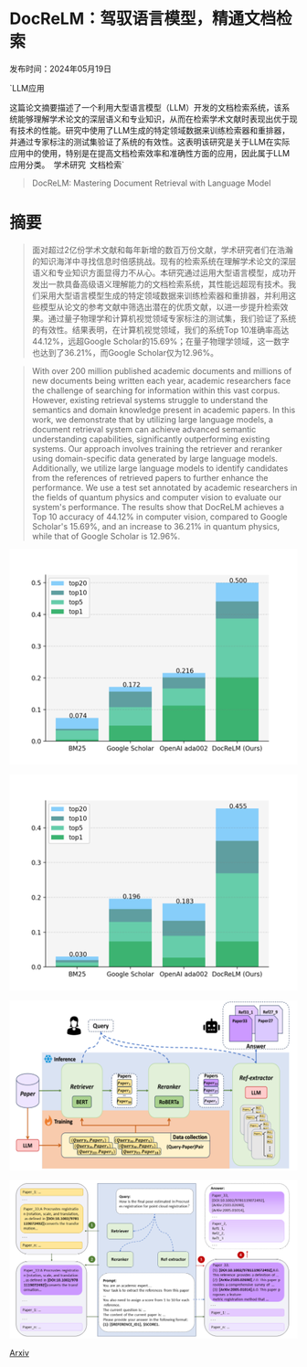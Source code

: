 # DocReLM：驾驭语言模型，精通文档检索

发布时间：2024年05月19日

`LLM应用

这篇论文摘要描述了一个利用大型语言模型（LLM）开发的文档检索系统，该系统能够理解学术论文的深层语义和专业知识，从而在检索学术文献时表现出优于现有技术的性能。研究中使用了LLM生成的特定领域数据来训练检索器和重排器，并通过专家标注的测试集验证了系统的有效性。这表明该研究是关于LLM在实际应用中的使用，特别是在提高文档检索效率和准确性方面的应用，因此属于LLM应用分类。` `学术研究` `文档检索`

> DocReLM: Mastering Document Retrieval with Language Model

# 摘要

> 面对超过2亿份学术文献和每年新增的数百万份文献，学术研究者们在浩瀚的知识海洋中寻找信息时倍感挑战。现有的检索系统在理解学术论文的深层语义和专业知识方面显得力不从心。本研究通过运用大型语言模型，成功开发出一款具备高级语义理解能力的文档检索系统，其性能远超现有技术。我们采用大型语言模型生成的特定领域数据来训练检索器和重排器，并利用这些模型从论文的参考文献中筛选出潜在的优质文献，以进一步提升检索效果。通过量子物理学和计算机视觉领域专家标注的测试集，我们验证了系统的有效性。结果表明，在计算机视觉领域，我们的系统Top 10准确率高达44.12%，远超Google Scholar的15.69%；在量子物理学领域，这一数字也达到了36.21%，而Google Scholar仅为12.96%。

> With over 200 million published academic documents and millions of new documents being written each year, academic researchers face the challenge of searching for information within this vast corpus. However, existing retrieval systems struggle to understand the semantics and domain knowledge present in academic papers. In this work, we demonstrate that by utilizing large language models, a document retrieval system can achieve advanced semantic understanding capabilities, significantly outperforming existing systems. Our approach involves training the retriever and reranker using domain-specific data generated by large language models. Additionally, we utilize large language models to identify candidates from the references of retrieved papers to further enhance the performance. We use a test set annotated by academic researchers in the fields of quantum physics and computer vision to evaluate our system's performance. The results show that DocReLM achieves a Top 10 accuracy of 44.12% in computer vision, compared to Google Scholar's 15.69%, and an increase to 36.21% in quantum physics, while that of Google Scholar is 12.96%.

![DocReLM：驾驭语言模型，精通文档检索](../../../paper_images/2405.11461/quantum_acc.png)

![DocReLM：驾驭语言模型，精通文档检索](../../../paper_images/2405.11461/cv_acc.png)

![DocReLM：驾驭语言模型，精通文档检索](../../../paper_images/2405.11461/x1.png)

![DocReLM：驾驭语言模型，精通文档检索](../../../paper_images/2405.11461/reference_extraction2.png)

[Arxiv](https://arxiv.org/abs/2405.11461)